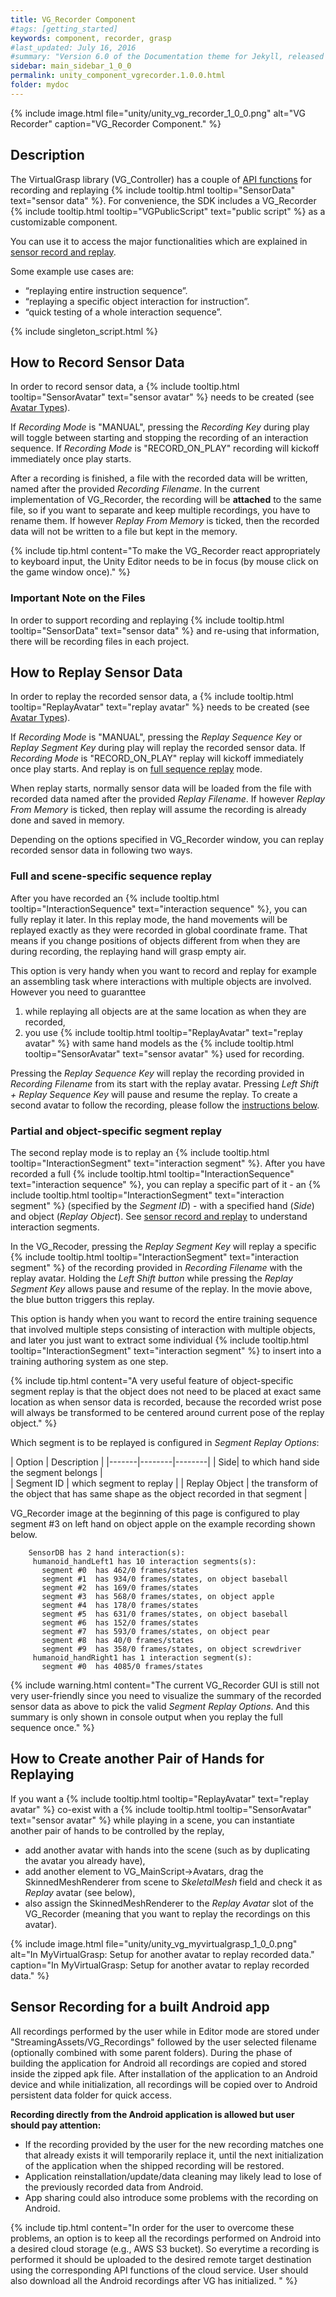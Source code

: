 ```yaml
---
title: VG_Recorder Component
#tags: [getting_started]
keywords: component, recorder, grasp
#last_updated: July 16, 2016
#summary: "Version 6.0 of the Documentation theme for Jekyll, released July 4, 2016, implements relative links so you can view the files offline or on any server without configuring urls and baseurls. Additionally, you can store pages in subdirectories. Templates for alerts and images are available."
sidebar: main_sidebar_1_0_0
permalink: unity_component_vgrecorder.1.0.0.html
folder: mydoc
---
```


{% include image.html file="unity/unity_vg_recorder_1_0_0.png" alt="VG Recorder" caption="VG_Recorder Component." %}

## Description

The VirtualGrasp library (VG_Controller) has a couple of [API functions](virtualgrasp_unityapi.1.0.0.html#recording_interface_api) 
for recording and replaying {% include tooltip.html tooltip="SensorData" text="sensor data" %}. For convenience, the SDK includes a VG_Recorder {% include tooltip.html tooltip="VGPublicScript" text="public script" %} as a customizable component. 

You can use it to access the major functionalities which are explained in [sensor record and replay](sensor_record_replay.1.0.0.html#sensor-record-replay).

Some example use cases are:
* “replaying entire instruction sequence”.
* “replaying a specific object interaction for instruction”.
* “quick testing of a whole interaction sequence”.

{% include singleton_script.html %}

## How to Record Sensor Data

In order to record sensor data, a {% include tooltip.html tooltip="SensorAvatar" text="sensor avatar" %} needs to be created (see [Avatar Types](avatars.1.0.0.html#avatar-types)). 

If _Recording Mode_ is "MANUAL", pressing the _Recording Key_ during play will toggle between starting and stopping the recording of an interaction sequence.
If _Recording Mode_ is "RECORD_ON_PLAY" recording will kickoff immediately once play starts.

After a recording is finished, a file with the recorded data will be written, named after the provided _Recording Filename_. 
In the current implementation of VG_Recorder, the recording will be **attached** to the same file, so if you want to separate and keep multiple recordings, 
you have to rename them.
If however _Replay From Memory_ is ticked, then the recorded data will not be written to a file but kept in the memory. 

{% include tip.html content="To make the VG_Recorder react appropriately to keyboard input, the Unity Editor needs to be in focus (by mouse click on the game window once)." %}

### Important Note on the Files

In order to support recording and replaying {% include tooltip.html tooltip="SensorData" text="sensor data" %} and re-using that information, there will be recording files in each project.

## How to Replay Sensor Data

In order to replay the recorded sensor data, a {% include tooltip.html tooltip="ReplayAvatar" text="replay avatar" %} needs to be created (see [Avatar Types](avatars.1.0.0.html#avatar-types)). 

If _Recording Mode_ is "MANUAL", pressing the _Replay Sequence Key_ or _Replay Segment Key_ during play will replay the recorded sensor data.
If _Recording Mode_ is "RECORD_ON_PLAY" replay will kickoff immediately once play starts. And replay is on [full sequence replay](#full-and-scene-specific-sequence-replay) mode. 

When replay starts, normally sensor data will be loaded from the file with recorded data named after the provided _Replay Filename_. 
If however _Replay From Memory_ is ticked, then replay will assume the recording is already done and saved in memory. 

Depending on the options specified in VG_Recorder window, you can replay recorded sensor data in following two ways. 

### Full and scene-specific sequence replay

After you have recorded an {% include tooltip.html tooltip="InteractionSequence" text="interaction sequence" %}, you can fully replay it later. In this replay mode, the hand movements will be replayed exactly as they were recorded in global coordinate frame. That means if you change positions of objects different from when they are during recording, the replaying hand will grasp empty air. 

This option is very handy when you want to record and replay for example an assembling task where interactions with multiple objects are involved. However you need to guaranttee 
1. while replaying all objects are at the same location as when they are recorded,
2. you use {% include tooltip.html tooltip="ReplayAvatar" text="replay avatar" %} with same hand models as the {% include tooltip.html tooltip="SensorAvatar" text="sensor avatar" %} used for recording.

Pressing the _Replay Sequence Key_ will replay the recording provided in _Recording Filename_ from its start with the replay avatar. Pressing _Left Shift + Replay Sequence Key_ will pause and resume the replay. To create a second avatar to follow the recording, please follow the [instructions below](#how-to-create-another-pair-of-hands-for-replaying). 

### Partial and object-specific segment replay

The second replay mode is to replay an {% include tooltip.html tooltip="InteractionSegment" text="interaction segment" %}. After you have recorded a full {% include tooltip.html tooltip="InteractionSequence" text="interaction sequence" %}, you can replay a specific part of it - an {% include tooltip.html tooltip="InteractionSegment" text="interaction segment" %} (specified by the _Segment ID_) - with a specified hand (_Side_) and object (_Replay Object_). 
See [sensor record and replay](sensor_record_replay.1.0.0.html#background) to understand interaction segments.

In the VG_Recoder, pressing the _Replay Segment Key_ will replay a specific 
{% include tooltip.html tooltip="InteractionSegment" text="interaction segment" %} of the recording provided in _Recording Filename_ with the replay avatar. 
Holding the _Left Shift button_ while pressing the _Replay Segment Key_ allows pause and resume of the replay. In the movie above, the blue button triggers this replay.

This option is handy when you want to record the entire training sequence that involved multiple steps consisting of interaction with multiple objects, and later you just want to extract some individual {% include tooltip.html tooltip="InteractionSegment" text="interaction segment" %} to insert into a training authoring system as one step.

{% include tip.html content="A very useful feature of object-specific segment replay is that the object does not need to be placed at exact same location as when sensor data is recorded, because the recorded wrist pose will always be transformed to be centered around current pose of the replay object." %}

Which segment is to be replayed is configured in _Segment Replay Options_:  

| Option | Description |
|-------|--------|--------|
| Side| to which hand side the segment belongs |  
| Segment ID |  which segment to replay | 
| Replay Object | the transform of the object that has same shape as the object recorded in that segment | 

VG_Recorder image at the beginning of this page is configured to play segment #3 on left hand on object apple on the example recording shown below.




        SensorDB has 2 hand interaction(s):
         humanoid_handLeft1 has 10 interaction segments(s):
           segment #0  has 462/0 frames/states
           segment #1  has 934/0 frames/states, on object baseball
           segment #2  has 169/0 frames/states
           segment #3  has 568/0 frames/states, on object apple
           segment #4  has 178/0 frames/states
           segment #5  has 631/0 frames/states, on object baseball
           segment #6  has 152/0 frames/states
           segment #7  has 593/0 frames/states, on object pear
           segment #8  has 40/0 frames/states
           segment #9  has 358/0 frames/states, on object screwdriver
         humanoid_handRight1 has 1 interaction segment(s):
           segment #0  has 4085/0 frames/states


{% include warning.html content="The current VG_Recorder GUI is still not very user-friendly since you need to visualize the summary of the recorded sensor data as above to pick the valid _Segment Replay Options_. And this summary is only shown in console output when you replay the full sequence once." %}

## How to Create another Pair of Hands for Replaying

If you want a {% include tooltip.html tooltip="ReplayAvatar" text="replay avatar" %} co-exist with a {% include tooltip.html tooltip="SensorAvatar" text="sensor avatar" %} while playing in a scene, you can instantiate another pair of hands to be controlled by the replay, 
* add another avatar with hands into the scene (such as by duplicating the avatar you already have), 
* add another element to VG_MainScript→Avatars, drag the SkinnedMeshRenderer from scene to _SkeletalMesh_ field and check it as _Replay_ avatar (see below), 
* also assign the SkinnedMeshRenderer to the _Replay Avatar_ slot of the VG_Recorder (meaning that you want to replay the recordings on this avatar).

{% include image.html file="unity/unity_vg_myvirtualgrasp_1_0_0.png" alt="In MyVirtualGrasp: Setup for another avatar to replay recorded data." caption="In MyVirtualGrasp: Setup for another avatar to replay recorded data." %}


## Sensor Recording for a built Android app

All recordings performed by the user while in Editor mode are stored under "StreamingAssets/VG_Recordings" followed by the user selected filename (optionally combined with some parent folders). During the phase of building the application for Android all recordings are copied and stored inside the zipped apk file. After installation of the application to an Android device and while initialization, all recordings will be copied over to Android persistent data folder for quick access. 
    
**Recording directly from the Android application is allowed but user should pay attention:**
    
* If the recording provided by the user for the new recording matches one that already exists it will temporarily replace it, until the next initialization of the application when the shipped recording will be restored. 
* Application reinstallation/update/data cleaning may likely lead to lose of the previously recorded data from Android.
* App sharing could also introduce some problems with the recording on Android.
    

{% include tip.html content="In order for the user to overcome these problems, an option is to keep all the recordings performed on Android into a desired cloud storage (e.g., AWS S3 bucket). So everytime a recording is performed it should be uploaded to the desired remote target destination using the corresponding API functions of the cloud service. User should also download all the Android recordings after VG has initialized. " %}


